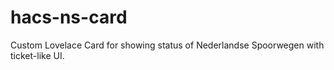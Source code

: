 # hacs-ns-card
Custom Lovelace Card for showing status of Nederlandse Spoorwegen with ticket-like UI.
